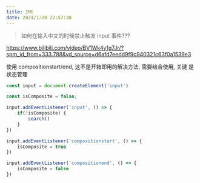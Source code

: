 ```yaml
---
title: IME
date: 2024/1/20 22:57:38
---
```


> 如何在输入中文的时候禁止触发 input 事件???

https://www.bilibili.com/video/BV1Wk4y1g7Jr/?spm_id_from=333.788&vd_source=d6afd7eedd9f9c940321c63f0a1539e3

使用 compositionstart/end, 这不是开箱即用的解决方法, 需要结合使用, 关键 是状态管理

```js
const input = document.createElement('input')

const isComposite = false;

input.addEventListener('input', () => {
	if(!isComposite) {
		search()
	}
})

input.addEventListener('compositionstart', () => {
	isComposite = true
})

input.addEventListener('compositionend', () => {
	isComposite = false
})

```